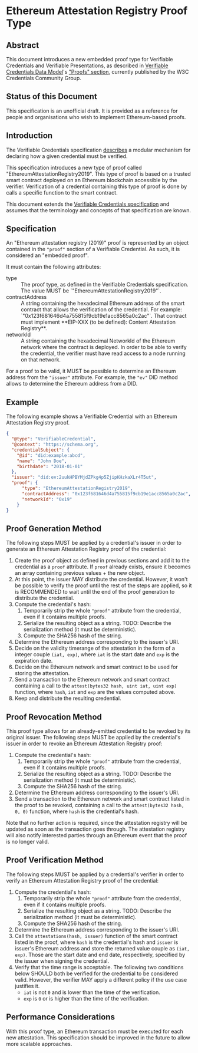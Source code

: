 # Ethereum Attestation Registry Proof Type

## Abstract

This document introduces a new embedded proof type for Verifiable Credentials and Verifiable Presentations, as described in [Verifiable Credentials Data Model](https://w3c.github.io/vc-data-model/)'s ["Proofs" section](https://w3c.github.io/vc-data-model/#proofs-signatures), currently published by the W3C Credentials Community Group.

## Status of this Document
This specification is an unofficial draft. It is provided as a reference for people and organisations who wish to implement Ethereum-based proofs.

## Introduction

The Verifiable Credentials specification [describes](https://w3c.github.io/vc-data-model/#proofs-signatures) a modular mechanism for declaring how a given credential must be verified.

This specification introduces a new type of proof called "EthereumAttestationRegistry2019". This type of proof is based on a trusted smart contract deployed on an Ethereum blockchain accessible by the verifier. Verification of a credential containing this type of proof is done by calls a specific function to the smart contract.

This document extends the [Verifiable Credentials specification](https://w3c.github.io/vc-data-model/) and assumes that the terminology and concepts of that specification are known.

## Specification

An "Ethereum attestation registry (2019)" proof is represented by an object contained in the `"proof"` section of a Verifiable Credential. As such, it is considered an "embedded proof".

It must contain the following attributes:

<dl>
  <dt>type</dt>
  <dd>The proof type, as defined in the Verifiable Credentials specification. The value MUST be `"EthereumAttestationRegistry2019"`.</dd>

  <dt>contractAddress</dt>
  <dd>A string containing the hexadecimal Ethereum address of the smart contract that allows the verification of the credential. For example: `"0x123f681646d4a755815f9cb19e1acc8565a0c2ac"`. That contract must implement **EIP-XXX (to be defined): Content Attestation Registry**.</dd>

  <dt>networkId</dt>
  <dd>A string containing the hexadecimal NetworkId of the Ethereum network where the contract is deployed. In order to be able to verify the credential, the verifier must have read access to a node running on that network.</dd>
</dl>

For a proof to be valid, it MUST be possible to determine an Ethereum address from the `"issuer"` attribute. For example, the `"ev"` DID method allows to determine the Ethereum address from a DID.

## Example

The following example shows a Verifiable Credential with an Ethereum Attestation Registry proof.

```json
{
  "@type": "VerifiableCredential",
  "@context": "https://schema.org",
  "credentialSubject": {
    "@id": "did:example:abcd",
    "name": "John Doe",
    "birthdate": "2018-01-01"
  },
  "issuer": "did:ev:2uukHPBYMjdZPkg4p5ZjipKHzkaXLr4T5ut",
  "proof": {
      "type": "EthereumAttestationRegistry2019",
      "contractAddress": "0x123f681646d4a755815f9cb19e1acc8565a0c2ac",
      "networkId": "0x19"
    }
}
```

## Proof Generation Method

The following steps MUST be applied by a credential's issuer in order to generate an Ethereum Attestation Registry proof of the credential:
1. Create the proof object as defined in previous sections and add it to the credential as a `proof` attribute. If `proof` already exists, ensure it becomes an array containing previous values + the new object.
2. At this point, the issuer MAY distribute the credential. However, it won't be possible to verify the proof until the rest of the steps are applied, so it is RECOMMENDED to wait until the end of the proof generation to distribute the credential.
3. Compute the credential's hash:
   1. Temporarily strip the whole `"proof"` attribute from the credential, even if it contains multiple proofs.
   2. Serialize the resulting object as a string. TODO: Describe the serialization method (it must be deterministic).
   3. Compute the SHA256 hash of the string.
4. Determine the Ethereum address corresponding to the issuer's URI.
5. Decide on the validity timerange of the attestation in the form of a integer couple `(iat, exp)`, where `iat` is the start date and `exp` is the expiration date.
6. Decide on the Ethereum network and smart contract to be used for storing the attestation.
7. Send a transaction to the Ethereum network and smart contract containing a call to the `attest(bytes32 hash, uint iat, uint exp)` function, where `hash`, `iat` and `exp` are the values computed above.
9. Keep and distribute the resulting credential.

## Proof Revocation Method

This proof type allows for an already-emitted credential to be revoked by its original issuer. The following steps MUST be applied by the credential's issuer in order to revoke an Ethereum Attestation Registry proof:
1. Compute the credential's hash:
   1. Temporarily strip the whole `"proof"` attribute from the credential, even if it contains multiple proofs.
   2. Serialize the resulting object as a string. TODO: Describe the serialization method (it must be deterministic).
   3. Compute the SHA256 hash of the string.
2. Determine the Ethereum address corresponding to the issuer's URI.
3. Send a transaction to the Ethereum network and smart contract listed in the proof to be revoked, containing a call to the `attest(bytes32 hash, 0, 0)` function, where `hash` is the credential's hash.

Note that no further action is required, since the attestation registry will be updated as soon as the transaction goes through. The attestation registry will also notify interested parties through an Ethereum event that the proof is no longer valid.

## Proof Verification Method

The following steps MUST be applied by a credential's verifier in order to verify an Ethereum Attestation Registry proof of the credential:
1. Compute the credential's hash:
   1. Temporarily strip the whole `"proof"` attribute from the credential, even if it contains multiple proofs.
   2. Serialize the resulting object as a string. TODO: Describe the serialization method (it must be deterministic).
   3. Compute the SHA256 hash of the string.
2. Determine the Ethereum address corresponding to the issuer's URI.
3. Call the `attestations(hash, issuer)` function of the smart contract listed in the proof, where `hash` is the credential's hash and `issuer` is issuer's Ethereum address and store the returned value couple as `(iat, exp)`. Those are the start date and end date, respectively, specified by the issuer when signing the credential.
4. Verify that the time range is acceptable. The following two conditions below SHOULD both be verified for the credential to be considered valid. However, the verifier MAY apply a different policy if the use case justifies it.
   - `iat` is not `0` and is lower than the time of the verification.
   - `exp` is `0` or is higher than the time of the verification.

## Performance Considerations

With this proof type, an Ethereum transaction must be executed for each new attestation. This specification should be improved in the future to allow more scalable approaches.
